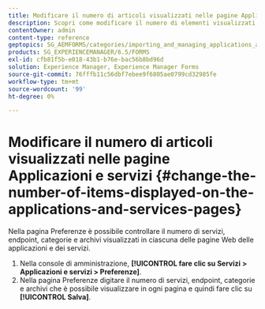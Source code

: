 ```yaml
---
title: Modificare il numero di articoli visualizzati nelle pagine Applicazioni e servizi
description: Scopri come modificare il numero di elementi visualizzati nelle pagine Applicazioni e Servizi.
contentOwner: admin
content-type: reference
geptopics: SG_AEMFORMS/categories/importing_and_managing_applications_and_archives
products: SG_EXPERIENCEMANAGER/6.5/FORMS
exl-id: cfb81f5b-e018-43b1-b76e-bac56b8bd96d
solution: Experience Manager, Experience Manager Forms
source-git-commit: 76fffb11c56dbf7ebee9f6805ae0799cd32985fe
workflow-type: tm+mt
source-wordcount: '99'
ht-degree: 0%

---
```


# Modificare il numero di articoli visualizzati nelle pagine Applicazioni e servizi {#change-the-number-of-items-displayed-on-the-applications-and-services-pages}

Nella pagina Preferenze è possibile controllare il numero di servizi, endpoint, categorie e archivi visualizzati in ciascuna delle pagine Web delle applicazioni e dei servizi.

1. Nella console di amministrazione, **[!UICONTROL fare clic su Servizi > Applicazioni e servizi > Preferenze]**.
1. Nella pagina Preferenze digitare il numero di servizi, endpoint, categorie e archivi che è possibile visualizzare in ogni pagina e quindi fare clic su **[!UICONTROL Salva]**.

